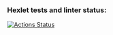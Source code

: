 ### Hexlet tests and linter status:
[![Actions Status](https://github.com/yssupecaps/java-project-71/actions/workflows/hexlet-check.yml/badge.svg)](https://github.com/yssupecaps/java-project-71/actions)